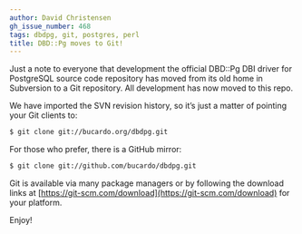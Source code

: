 ```yaml
---
author: David Christensen
gh_issue_number: 468
tags: dbdpg, git, postgres, perl
title: DBD::Pg moves to Git!
---
```


Just a note to everyone that development the official DBD::Pg DBI driver for PostgreSQL source code repository has moved from its old home in Subversion to a Git repository. All development has now moved to this repo.

We have imported the SVN revision history, so it’s just a matter of pointing your Git clients to:

```bash
$ git clone git://bucardo.org/dbdpg.git
```

For those who prefer, there is a GitHub mirror:

```bash
$ git clone git://github.com/bucardo/dbdpg.git
```

Git is available via many package managers or by following the download links at [https://git-scm.com/download](https://git-scm.com/download) for your platform.

Enjoy!
